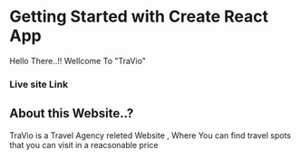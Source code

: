# Getting Started with Create React App

Hello There..!! Wellcome To "TraVio"

### Live site Link


## About this Website..?

TraVio is a Travel Agency releted Website , Where You can find travel spots that you can visit in a reacsonable price
